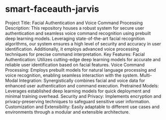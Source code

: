# smart-faceauth-jarvis
 Project Title: Facial Authentication and Voice Command Processing  Description: This repository houses a robust system for secure user authentication and seamless voice command recognition using prebuilt deep learning models. Leveraging state-of-the-art facial recognition algorithms, our system ensures a high level of security and accuracy in user identification. Additionally, it employs advanced voice processing techniques for precise command interpretation.  Key Features:  Facial Authentication: Utilizes cutting-edge deep learning models for accurate and reliable user identification based on facial features. Voice Command Processing: Employs prebuilt models for natural language processing and voice recognition, enabling seamless interaction with the system. Multi-Modal Integration: Synergistically combines facial and voice data for enhanced user authentication and command execution. Pretrained Models: Leverages established deep learning models for quick deployment and minimal training overhead. Security and Privacy: Implements encryption and privacy-preserving techniques to safeguard sensitive user information. Customization and Extensibility: Easily adaptable to different use cases and environments through a modular and extensible architecture.
